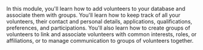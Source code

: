 In this module, you'll learn how to add volunteers to your database and associate them with groups. You'll learn how to keep track of all your volunteers, their contact and personal details, applications, qualifications, preferences, and participations. You'll also learn how to create groups of volunteers to link and associate volunteers with common interests, roles, or affiliations, or to manage communication to groups of volunteers together.
